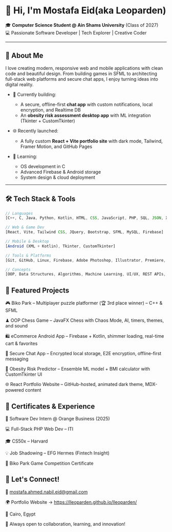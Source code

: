 # 👋 Hi, I'm Mostafa Eid(aka Leoparden)

🎓 **Computer Science Student @ Ain Shams University** (Class of 2027)  
💻 Passionate Software Developer | Tech Explorer | Creative Coder  

---

## 🚀 About Me

I love creating modern, responsive web and mobile applications with clean code and beautiful design. From building games in SFML to architecting full-stack web platforms and secure chat apps, I enjoy turning ideas into digital reality.

- 🔭 Currently building:  
  - A secure, offline-first **chat app** with custom notifications, local encryption, and Realtime DB
  - An **obesity risk assessment desktop app** with ML integration (Tkinter + CustomTkinter)

- 🌐 Recently launched:  
  - A fully custom **React + Vite portfolio site** with dark mode, Tailwind, Framer Motion, and GitHub Pages

- 🧠 Learning:  
  - OS development in C  
  - Advanced Firebase & Android storage  
  - System design & cloud deployment

---

## 🛠️ Tech Stack & Tools

```js
// Languages
[C++, C, Java, Python, Kotlin, HTML, CSS, JavaScript, PHP, SQL, JSON, XML]

// Web & Game Dev
[React, Vite, Tailwind CSS, JQuery, Bootstrap, SFML, MySQL, Firebase]

// Mobile & Desktop
[Android (XML + Kotlin), Tkinter, CustomTkinter]

// Tools & Platforms
[Git, GitHub, Linux, Firebase, Adobe Photoshop, Illustrator, Premiere, After Effects]

// Concepts
[OOP, Data Structures, Algorithms, Machine Learning, UI/UX, REST APIs, Realtime Systems]
```
## 📂 Featured Projects


🎮 Biko Park – Multiplayer puzzle platformer (🏆 3rd place winner) – C++ & SFML

♟ OOP Chess Game – JavaFX Chess with Chaos Mode, AI, timers, themes, and sound

🛍 eCommerce Android App – Firebase + Kotlin, shimmer loading, real-time cart & favorites

🔐 Secure Chat App – Encrypted local storage, E2E encryption, offline-first messaging

🧠 Obesity Risk Predictor – Ensemble ML model + BMI calculator with CustomTkinter UI

🌐 React Portfolio Website – GitHub-hosted, animated dark theme, MDX-powered content

## 📜 Certificates & Experience

💼 Software Dev Intern @ Orange Business (2025)

💻 Full-Stack PHP Web Dev – ITI

🎓 CS50x – Harvard

💡 Job Shadowing – EFG Hermes (Fintech Insight)

🧩 Biko Park Game Competition Certificate

## 🌱 Let's Connect!
📧 mostafa.ahmed.nabil.eid@gmail.com

🌍 Portfolio Website -> https://lleoparden.github.io/lleoparden/

📍 Cairo, Egypt

🖤 Always open to collaboration, learning, and innovation!

